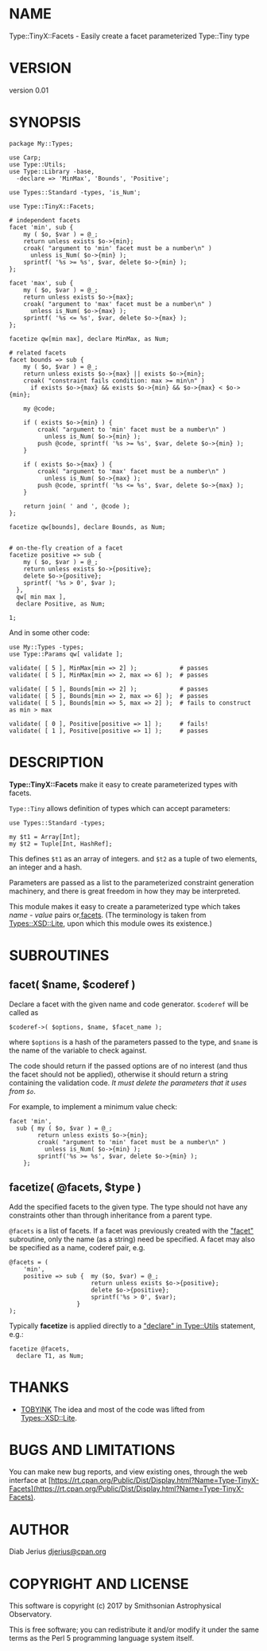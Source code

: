 # NAME

Type::TinyX::Facets - Easily create a facet parameterized Type::Tiny type

# VERSION

version 0.01

# SYNOPSIS

    package My::Types;
    
    use Carp;
    use Type::Utils;
    use Type::Library -base,
      -declare => 'MinMax', 'Bounds', 'Positive';
    
    use Types::Standard -types, 'is_Num';
    
    use Type::TinyX::Facets;
    
    # independent facets
    facet 'min', sub {
        my ( $o, $var ) = @_;
        return unless exists $o->{min};
        croak( "argument to 'min' facet must be a number\n" )
          unless is_Num( $o->{min} );
        sprintf( '%s >= %s', $var, delete $o->{min} );
    };
    
    facet 'max', sub {
        my ( $o, $var ) = @_;
        return unless exists $o->{max};
        croak( "argument to 'max' facet must be a number\n" )
          unless is_Num( $o->{max} );
        sprintf( '%s <= %s', $var, delete $o->{max} );
    };
    
    facetize qw[min max], declare MinMax, as Num;
    
    # related facets
    facet bounds => sub {
        my ( $o, $var ) = @_;
        return unless exists $o->{max} || exists $o->{min};
        croak( "constraint fails condition: max >= min\n" )
          if exists $o->{max} && exists $o->{min} && $o->{max} < $o->{min};
    
        my @code;
    
        if ( exists $o->{min} ) {
            croak( "argument to 'min' facet must be a number\n" )
              unless is_Num( $o->{min} );
            push @code, sprintf( '%s >= %s', $var, delete $o->{min} );
        }
    
        if ( exists $o->{max} ) {
            croak( "argument to 'max' facet must be a number\n" )
              unless is_Num( $o->{max} );
            push @code, sprintf( '%s <= %s', $var, delete $o->{max} );
        }
    
        return join( ' and ', @code );
    };
    
    facetize qw[bounds], declare Bounds, as Num;
    
    
    # on-the-fly creation of a facet
    facetize positive => sub {
        my ( $o, $var ) = @_;
        return unless exists $o->{positive};
        delete $o->{positive};
        sprintf( '%s > 0', $var );
      },
      qw[ min max ],
      declare Positive, as Num;
    
    1;

And in some other code:

    use My::Types -types;
    use Type::Params qw[ validate ];
    
    validate( [ 5 ], MinMax[min => 2] );            # passes
    validate( [ 5 ], MinMax[min => 2, max => 6] );  # passes
    
    validate( [ 5 ], Bounds[min => 2] );            # passes
    validate( [ 5 ], Bounds[min => 2, max => 6] );  # passes
    validate( [ 5 ], Bounds[min => 5, max => 2] );  # fails to construct as min > max
    
    validate( [ 0 ], Positive[positive => 1] );     # fails!
    validate( [ 1 ], Positive[positive => 1] );     # passes

# DESCRIPTION

**Type::TinyX::Facets** make it easy to create parameterized types with facets.

`Type::Tiny` allows definition of types which can accept parameters:

    use Types::Standard -types;

    my $t1 = Array[Int];
    my $t2 = Tuple[Int, HashRef];

This defines `$t1` as an array of integers.  and `$t2` as a tuple of
two elements, an integer and a hash.

Parameters are passed as a list to the parameterized constraint
generation machinery, and there is great freedom in how they may be interpreted.

This module makes it easy to create a parameterized type which takes _name - value_ pairs
or,[facets](https://en.wikipedia.org/wiki/Faceted_classification). (The terminology is taken
from [Types::XSD::Lite](https://metacpan.org/pod/Types::XSD::Lite), upon which this module owes its existence.)

# SUBROUTINES

## facet( $name, $coderef )

Declare a facet with the given name and code generator. `$coderef`
will be called as

    $coderef->( $options, $name, $facet_name );

where `$options` is a hash of the parameters passed to the type, and
`$name` is the name of the variable to check against.  

The code should return if the passed options are of no interest (and
thus the facet should not be applied), otherwise it should return a
string containing the validation code.  _It must delete the parameters
that it uses from `$o`_.

For example, to implement a minimum value check:

    facet 'min',
      sub { my ( $o, $var ) = @_;
            return unless exists $o->{min};
            croak( "argument to 'min' facet must be a number\n" )
              unless is_Num( $o->{min} );
            sprintf('%s >= %s', $var, delete $o->{min} );
        };

## facetize( @facets, $type )

Add the specified facets to the given type.  The type should not have
any constraints other than through inheritance from a parent type.

`@facets` is a list of facets.  If a facet was previously created with the
["facet"](#facet) subroutine, only the name (as a string) need be specified. A facet
may also be specified as a name, coderef pair, e.g.

    @facets = (
        'min',
        positive => sub {  my ($o, $var) = @_;
                           return unless exists $o->{positive};
                           delete $o->{positive};
                           sprintf('%s > 0', $var);
                       }
    );

Typically **facetize** is applied directly to a ["declare" in Type::Utils](https://metacpan.org/pod/Type::Utils#declare)
statement, e.g.:

    facetize @facets,
      declare T1, as Num;

# THANKS

- [TOBYINK](https://metacpan.org/author/TOBYINK) The idea and most of the code was lifted from [Types::XSD::Lite](https://metacpan.org/pod/Types::XSD::Lite).

# BUGS AND LIMITATIONS

You can make new bug reports, and view existing ones, through the
web interface at [https://rt.cpan.org/Public/Dist/Display.html?Name=Type-TinyX-Facets](https://rt.cpan.org/Public/Dist/Display.html?Name=Type-TinyX-Facets).

# AUTHOR

Diab Jerius <djerius@cpan.org>

# COPYRIGHT AND LICENSE

This software is copyright (c) 2017 by Smithsonian Astrophysical Observatory.

This is free software; you can redistribute it and/or modify it under
the same terms as the Perl 5 programming language system itself.
